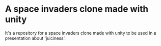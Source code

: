 A space invaders clone made with unity
======================================

It's a repository for a space invaders clone made with unity to be used in a presentation about 'juiciness'.
